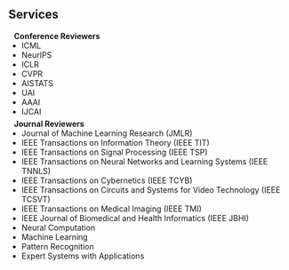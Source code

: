 ## Services

<h4 style="margin:0 10px 0;">Conference Reviewers</h4>

<ul style="margin:0 0 5px;">
   <li><a ><autocolor> ICML </autocolor></a></li>
    <li><a ><autocolor> NeurIPS </autocolor></a></li>
   <li><a ><autocolor> ICLR </autocolor></a></li>
   <li><a ><autocolor> CVPR </autocolor></a></li>
   <li><a ><autocolor> AISTATS </autocolor></a></li>
   <li><a ><autocolor> UAI </autocolor></a></li>
   <li><a ><autocolor> AAAI </autocolor></a></li>
   <li><a ><autocolor> IJCAI </autocolor></a></li>
</ul>

<h4 style="margin:0 10px 0;">Journal Reviewers</h4>

<ul style="margin:0 0 20px;">
   <li><a ><autocolor> Journal of Machine Learning Research (JMLR)</autocolor></a></li> 
   <li><a ><autocolor>IEEE Transactions on Information Theory (IEEE TIT)</autocolor></a></li>
    <li><a ><autocolor>IEEE Transactions on Signal Processing (IEEE TSP)</autocolor></a></li>
    <li><a ><autocolor>IEEE Transactions on Neural Networks and Learning Systems (IEEE TNNLS)</autocolor></a></li>
      <li><a ><autocolor>IEEE Transactions on Cybernetics (IEEE TCYB)</autocolor></a></li>
      <li><a ><autocolor>IEEE Transactions on Circuits and Systems for Video Technology (IEEE TCSVT)</autocolor></a></li>
      <li><a ><autocolor>IEEE Transactions on Medical Imaging (IEEE TMI)</autocolor></a></li>
    <li><a ><autocolor>IEEE Journal of Biomedical and Health Informatics  (IEEE JBHI)</autocolor></a></li>
  <li><a ><autocolor>Neural Computation </autocolor></a></li>
    <li><a ><autocolor>Machine Learning </autocolor></a></li>
    <li><a ><autocolor>Pattern Recognition </autocolor></a></li>
    <li><a ><autocolor>Expert Systems with Applications </autocolor></a></li>
   

